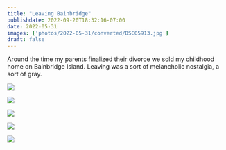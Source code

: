 ```yaml
---
title: "Leaving Bainbridge"
publishdate: 2022-09-20T18:32:16-07:00
date: 2022-05-31
images: ['photos/2022-05-31/converted/DSC05913.jpg']
draft: false
---
```


Around the time my parents finalized their divorce we sold my childhood home on Bainbridge Island.  Leaving was a sort of melancholic nostalgia, a sort of gray.

![](../photos/2022-05-31/converted/DSC05837.jpg)

![](../photos/2022-05-31/converted/DSC05884.jpg)

![](../photos/2022-05-31/converted/DSC05907.jpg)

![](../photos/2022-05-31/converted/DSC05913.jpg)

![](../photos/2022-05-31/converted/DSC05915.jpg)